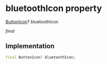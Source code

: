 


# bluetoothIcon property







[ButtonIcon](../../zego_uikit_prebuilt_live_audio_room/ButtonIcon-class.md)? bluetoothIcon
  
_<span class="feature">final</span>_






## Implementation

```dart
final ButtonIcon? bluetoothIcon;
```







